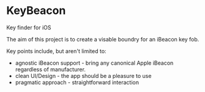 KeyBeacon
=========

Key finder for iOS

The aim of this project is to create a visable boundry for an iBeacon key fob.

Key points include, but aren't limited to:
* agnostic iBeacon support - bring any canonical Apple iBeacon regardless of manufacturer.
* clean UI/Design - the app should be a pleasure to use
* pragmatic approach - straightforward interaction
